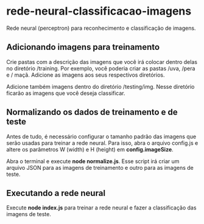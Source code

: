 # rede-neural-classificacao-imagens
Rede neural (perceptron) para reconhecimento e classificação de imagens.

## Adicionando imagens para treinamento
Crie pastas com a descrição das imagens que você irá colocar dentro delas
no diretório /training. Por exemplo, você poderia criar as pastas /uva, /pera e
/ maçã. Adicione as imagens aos seus respectivos diretórios.

Adicione também imagens dentro do diretório /testing/img. Nesse diretório ficarão
as imagens que você deseja classificar.

## Normalizando os dados de treinamento e de teste
Antes de tudo, é necessário configurar o tamanho padrão das imagens que serão
usadas para treinar a rede neural. Para isso, abra o arquivo config.js e altere
os parâmetros W (width) e H (height) em **config.imageSize**.

Abra o terminal e execute **node normalize.js**. Esse script irá criar um arquivo
JSON para as imagens de treinamento e outro para as imagens de teste.

## Executando a rede neural
Execute  **node index.js** para treinar a rede neural e fazer a classificação
das imagens de teste.
